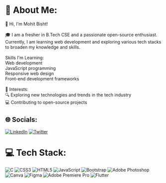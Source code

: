 # 💫 About Me:
👋 Hi, I'm Mohit Bisht!<br><br>🎓 I am a fresher in B.Tech CSE and a passionate open-source enthusiast. Currently, I am learning web development and exploring various tech stacks to broaden my knowledge and skills.<br><br> Skills I'm Learning:<br>Web development<br>JavaScript programming<br>Responsive web design<br>Front-end development frameworks<br><br>🚀 Interests:<br>🔍 Exploring new technologies and trends in the tech industry<br>💻 Contributing to open-source projects


## 🌐 Socials:
[![LinkedIn](https://img.shields.io/badge/LinkedIn-%230077B5.svg?logo=linkedin&logoColor=white)](https://linkedin.com/in/https://www.linkedin.com/in/mohit-bisht-22ab5b256/) [![Twitter](https://img.shields.io/badge/Twitter-%231DA1F2.svg?logo=Twitter&logoColor=white)](https://twitter.com/https://twitter.com/Mohiit70) 

# 💻 Tech Stack:
![C](https://img.shields.io/badge/c-%2300599C.svg?style=plastic&logo=c&logoColor=white) ![CSS3](https://img.shields.io/badge/css3-%231572B6.svg?style=plastic&logo=css3&logoColor=white) ![HTML5](https://img.shields.io/badge/html5-%23E34F26.svg?style=plastic&logo=html5&logoColor=white) ![JavaScript](https://img.shields.io/badge/javascript-%23323330.svg?style=plastic&logo=javascript&logoColor=%23F7DF1E) ![Bootstrap](https://img.shields.io/badge/bootstrap-%23563D7C.svg?style=plastic&logo=bootstrap&logoColor=white) ![Adobe Photoshop](https://img.shields.io/badge/adobephotoshop-%2331A8FF.svg?style=plastic&logo=adobephotoshop&logoColor=white) ![Canva](https://img.shields.io/badge/Canva-%2300C4CC.svg?style=plastic&logo=Canva&logoColor=white) 	![Figma](https://img.shields.io/badge/figma-%23F24E1E.svg?style=plastic&logo=figma&logoColor=white) ![Adobe Premiere Pro](https://img.shields.io/badge/Adobe%20Premiere%20Pro-9999FF.svg?style=plastic&logo=Adobe%20Premiere%20Pro&logoColor=white) ![Flutter](https://img.shields.io/badge/Flutter-%2302569B.svg?style=plastic&logo=Flutter&logoColor=white)

